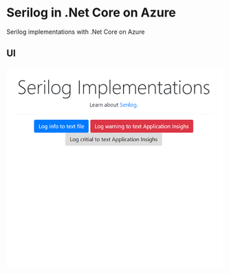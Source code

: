 # Serilog in .Net Core on Azure
Serilog implementations with .Net Core on Azure

## UI

![UI](https://github.com/INNVTV/Serilog-NetCore-Azure/blob/master/_docs/imgs/ui.png)
